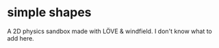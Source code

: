 # simple shapes
A 2D physics sandbox made with LÖVE &amp; windfield.
I don't know what to add here.
